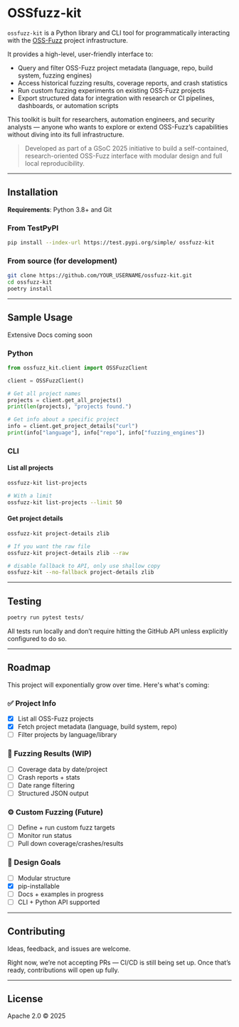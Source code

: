 # OSSfuzz-kit

`ossfuzz-kit` is a Python library and CLI tool for programmatically interacting with the [OSS-Fuzz](https://github.com/google/oss-fuzz) project infrastructure.

It provides a high-level, user-friendly interface to:

- Query and filter OSS-Fuzz project metadata (language, repo, build system, fuzzing engines)
- Access historical fuzzing results, coverage reports, and crash statistics
- Run custom fuzzing experiments on existing OSS-Fuzz projects
- Export structured data for integration with research or CI pipelines, dashboards, or automation scripts

This toolkit is built for researchers, automation engineers, and security analysts — anyone who wants to explore or extend OSS-Fuzz’s capabilities without diving into its full infrastructure.

> Developed as part of a GSoC 2025 initiative to build a self-contained, research-oriented OSS-Fuzz interface with modular design and full local reproducibility.

---

## Installation

**Requirements**: Python 3.8+ and Git

### From TestPyPI

```bash
pip install --index-url https://test.pypi.org/simple/ ossfuzz-kit
```

### From source (for development)

```bash
git clone https://github.com/YOUR_USERNAME/ossfuzz-kit.git
cd ossfuzz-kit
poetry install
```

---

## Sample Usage

Extensive Docs coming soon

### Python

```python
from ossfuzz_kit.client import OSSFuzzClient

client = OSSFuzzClient()

# Get all project names
projects = client.get_all_projects()
print(len(projects), "projects found.")

# Get info about a specific project
info = client.get_project_details("curl")
print(info["language"], info["repo"], info["fuzzing_engines"])
```

### CLI

#### List all projects

```bash
ossfuzz-kit list-projects

# With a limit
ossfuzz-kit list-projects --limit 50
```

#### Get project details

```bash
ossfuzz-kit project-details zlib

# If you want the raw file
ossfuzz-kit project-details zlib --raw

# disable fallback to API, only use shallow copy
ossfuzz-kit --no-fallback project-details zlib
```

---

## Testing

```bash
poetry run pytest tests/
```

All tests run locally and don’t require hitting the GitHub API unless explicitly configured to do so.

---
## Roadmap

This project will exponentially grow over time. Here's what's coming:

### ✅ Project Info
- [x] List all OSS-Fuzz projects
- [x] Fetch project metadata (language, build system, repo)
- [ ] Filter projects by language/library

### 📜 Fuzzing Results (WIP)
- [ ] Coverage data by date/project
- [ ] Crash reports + stats
- [ ] Date range filtering
- [ ] Structured JSON output

### ⚙️ Custom Fuzzing (Future)
- [ ] Define + run custom fuzz targets
- [ ] Monitor run status
- [ ] Pull down coverage/crashes/results

### 🧱 Design Goals
- [ ] Modular structure
- [x] pip-installable
- [ ] Docs + examples in progress
- [ ] CLI + Python API supported

---

## Contributing

Ideas, feedback, and issues are welcome.

Right now, we’re not accepting PRs — CI/CD is still being set up. Once that’s ready, contributions will open up fully.

---

## License

Apache 2.0 © 2025
